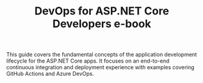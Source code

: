 ﻿---
type: tutorial
id: devops-aspnetcore-ebook
title: DevOps for ASP.NET Core Developers e-book
link: https://docs.microsoft.com/dotnet/architecture/devops-for-aspnet-developers
---

This guide covers the fundamental concepts of the application development lifecycle for the ASP.NET Core apps. It focuses on an end-to-end continuous integration and deployment experience with examples covering GitHub Actions and Azure DevOps.